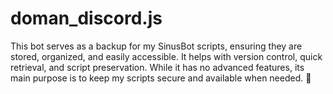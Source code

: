 # doman_discord.js
This bot serves as a backup for my SinusBot scripts, ensuring they are stored, organized, and easily accessible. It helps with version control, quick retrieval, and script preservation. While it has no advanced features, its main purpose is to keep my scripts secure and available when needed. 🚀
